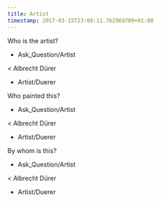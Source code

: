 ```yaml
---
title: Artist
timestamp: 2017-03-15T23:08:11.762969709+01:00
---
```


Who is the artist?
* Ask_Question/Artist

< Albrecht Dürer
* Artist/Duerer

Who painted this?
* Ask_Question/Artist

< Albrecht Dürer
* Artist/Duerer

By whom is this?
* Ask_Question/Artist

< Albrecht Dürer
* Artist/Duerer
